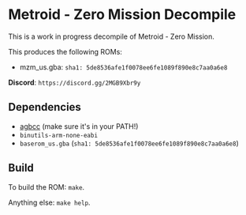 # Metroid - Zero Mission Decompile

This is a work in progress decompile of Metroid - Zero Mission.

This produces the following ROMs:

- mzm_us.gba: `sha1: 5de8536afe1f0078ee6fe1089f890e8c7aa0a6e8`

**Discord**: `https://discord.gg/2MGB9Xbr9y`

## Dependencies

- [agbcc](https://github.com/pret/agbcc) (make sure it's in your PATH!)
- `binutils-arm-none-eabi`
- `baserom_us.gba` (`sha1: 5de8536afe1f0078ee6fe1089f890e8c7aa0a6e8`)

## Build

To build the ROM: `make`.

Anything else: `make help`.
